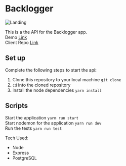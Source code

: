 # Backlogger

![Landing](https://res.cloudinary.com/rosborne/image/upload/v1562436627/Backlogger/landing.png)

This is a the API for the Backlogger app. <br>
Demo [Link](https://backlogger-app.rosborne132.now.sh/) <br>
Client Repo [Link](https://github.com/rosborne132/backlogger-frontend/)

## Set up

Complete the following steps to start the api:

1. Clone this repository to your local machine `git clone`
2. `cd` into the cloned repository
3. Install the node dependencies `yarn install`

## Scripts

Start the application `yarn run start` <br>
Start nodemon for the application `yarn run dev` <br>
Run the tests `yarn run test`

Tech Used:
- Node
- Express
- PostgreSQL
